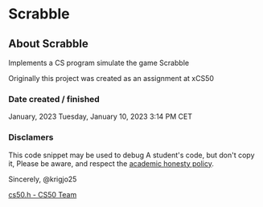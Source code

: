 # Scrabble

## About Scrabble

Implements a CS program simulate the game Scrabble

Originally this project was created as an assignment at xCS50

### Date created / finished

January, 2023
Tuesday, January 10, 2023 3:14 PM CET

###  Disclamers

This code snippet may be used to debug
A student's code, but don't copy it,
Please be aware, and respect the [academic honesty policy](https://cs50.harvard.edu/x/2023/honesty/).

Sincerely,
@krigjo25

[cs50.h - CS50 Team](https://github.com/cs50/libcs50)
